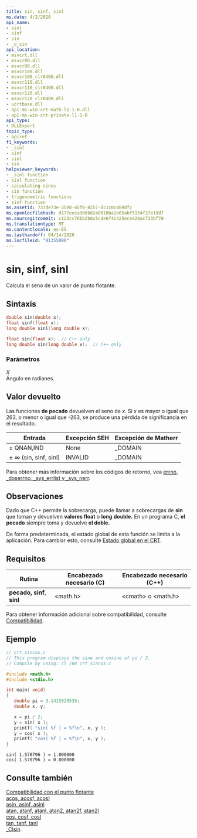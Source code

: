 ```yaml
---
title: sin, sinf, sinl
ms.date: 4/2/2020
api_name:
- sinl
- sinf
- sin
- _o_sin
api_location:
- msvcrt.dll
- msvcr80.dll
- msvcr90.dll
- msvcr100.dll
- msvcr100_clr0400.dll
- msvcr110.dll
- msvcr110_clr0400.dll
- msvcr120.dll
- msvcr120_clr0400.dll
- ucrtbase.dll
- api-ms-win-crt-math-l1-1-0.dll
- api-ms-win-crt-private-l1-1-0
api_type:
- DLLExport
topic_type:
- apiref
f1_keywords:
- _sinl
- sinf
- sinl
- sin
helpviewer_keywords:
- _sinl function
- sinl function
- calculating sines
- sin function
- trigonometric functions
- sinf function
ms.assetid: 737de73e-3590-45f9-8257-dc1c0c489dfc
ms.openlocfilehash: d177eeca3d6b8248010ba1e65abf5154f27e19d7
ms.sourcegitcommit: c123cc76bb2b6c5cde6f4c425ece420ac733bf70
ms.translationtype: MT
ms.contentlocale: es-ES
ms.lasthandoff: 04/14/2020
ms.locfileid: "81355000"
---
```

# <a name="sin-sinf-sinl"></a>sin, sinf, sinl

Calcula el seno de un valor de punto flotante.

## <a name="syntax"></a>Sintaxis

```C
double sin(double x);
float sinf(float x);
long double sinl(long double x);
```

```cpp
float sin(float x);  // C++ only
long double sin(long double x);  // C++ only
```

### <a name="parameters"></a>Parámetros

*X*<br/>
Ángulo en radianes.

## <a name="return-value"></a>Valor devuelto

Las funciones **de pecado** devuelven el seno de *x*. Si *x* es mayor o igual que 263, o menor o igual que -263, se produce una pérdida de significancia en el resultado.

|Entrada|Excepción SEH|Excepción de Matherr|
|-----------|-------------------|-----------------------|
|± QNAN,IND|None|_DOMAIN|
|± ∞ (sin, sinf, sinl)|INVALID|_DOMAIN|

Para obtener más información sobre los códigos de retorno, vea [errno, _doserrno, _sys_errlist y _sys_nerr](../../c-runtime-library/errno-doserrno-sys-errlist-and-sys-nerr.md).

## <a name="remarks"></a>Observaciones

Dado que C++ permite la sobrecarga, puede llamar a sobrecargas de **sin** que toman y devuelven **valores float** o **long** **double.** En un programa C, **el pecado** siempre toma y devuelve **el doble.**

De forma predeterminada, el estado global de esta función se limita a la aplicación. Para cambiar esto, consulte [Estado global en el CRT](../global-state.md).

## <a name="requirements"></a>Requisitos

|Rutina|Encabezado necesario (C)|Encabezado necesario (C++)|
|-|-|-|
|**pecado,** **sinf**, **sinl**|\<math.h>|\<cmath> o \<math.h>|

Para obtener información adicional sobre compatibilidad, consulte [Compatibilidad](../../c-runtime-library/compatibility.md).

## <a name="example"></a>Ejemplo

```C
// crt_sincos.c
// This program displays the sine and cosine of pi / 2.
// Compile by using: cl /W4 crt_sincos.c

#include <math.h>
#include <stdio.h>

int main( void)
{
   double pi = 3.1415926535;
   double x, y;

   x = pi / 2;
   y = sin( x );
   printf( "sin( %f ) = %f\n", x, y );
   y = cos( x );
   printf( "cos( %f ) = %f\n", x, y );
}
```

```Output
sin( 1.570796 ) = 1.000000
cos( 1.570796 ) = 0.000000
```

## <a name="see-also"></a>Consulte también

[Compatibilidad con el punto flotante](../../c-runtime-library/floating-point-support.md)<br/>
[acos, acosf, acosl](acos-acosf-acosl.md)<br/>
[asin, asinf, asinl](asin-asinf-asinl.md)<br/>
[atan, atanf, atanl, atan2, atan2f, atan2l](atan-atanf-atanl-atan2-atan2f-atan2l.md)<br/>
[cos, cosf, cosl](cos-cosf-cosl.md)<br/>
[tan, tanf, tanl](tan-tanf-tanl.md)<br/>
[_CIsin](../../c-runtime-library/cisin.md)<br/>
